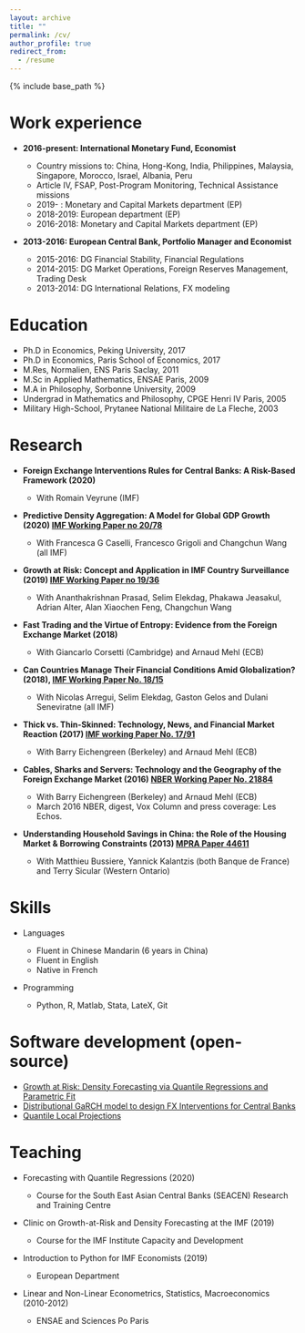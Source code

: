 ```yaml
---
layout: archive
title: ""
permalink: /cv/
author_profile: true
redirect_from:
  - /resume
---
```


{% include base_path %}

Work experience
======
* **2016-present: International Monetary Fund, Economist**
  * Country missions to: China, Hong-Kong, India, Philippines, Malaysia,
    Singapore, Morocco, Israel, Albania, Peru
  * Article IV, FSAP, Post-Program Monitoring, Technical Assistance missions
  * 2019-    : Monetary and Capital Markets department (EP)
  * 2018-2019: European department (EP)
  * 2016-2018: Monetary and Capital Markets department (EP)

* **2013-2016: European Central Bank, Portfolio Manager and Economist**
  * 2015-2016: DG Financial Stability, Financial Regulations 
  * 2014-2015: DG Market Operations, Foreign Reserves Management, Trading Desk 
  * 2013-2014: DG International Relations, FX modeling 

Education
======
* Ph.D in Economics, Peking University, 2017
* Ph.D in Economics, Paris School of Economics, 2017
* M.Res, Normalien, ENS Paris Saclay, 2011
* M.Sc in Applied Mathematics, ENSAE Paris, 2009
* M.A in Philosophy, Sorbonne University, 2009
* Undergrad in Mathematics and Philosophy, CPGE Henri IV Paris, 2005
* Military High-School, Prytanee National Militaire de La Fleche, 2003

Research
======
* **Foreign Exchange Interventions Rules for Central Banks: A Risk-Based Framework (2020)**
  * With Romain Veyrune (IMF)

* **Predictive Density Aggregation: A Model for Global GDP Growth (2020) [IMF Working Paper no 20/78](https://www.imf.org/en/Publications/WP/Issues/2020/05/29/Predictive-Density-Aggregation-A-Model-for-Global-GDP-Growth-49441)**
  * With Francesca G Caselli, Francesco Grigoli and Changchun Wang (all IMF) 
  
* **Growth at Risk: Concept and Application in IMF Country Surveillance (2019)
  [IMF Working Paper no 19/36](https://www.imf.org/en/Publications/WP/Issues/2019/02/21/Growth-at-Risk-Concept-and-Application-in-IMF-Country-Surveillance-46567)**
  * With Ananthakrishnan Prasad, Selim Elekdag, Phakawa Jeasakul, Adrian Alter, Alan Xiaochen Feng, Changchun Wang
  
* **Fast Trading and the Virtue of Entropy: Evidence from the Foreign Exchange Market (2018)**
  * With Giancarlo Corsetti (Cambridge) and Arnaud Mehl (ECB)

* **Can Countries Manage Their Financial Conditions Amid Globalization?
  (2018), [IMF Working Paper No. 18/15](https://www.imf.org/en/Publications/WP/Issues/2018/01/24/Can-Countries-Manage-Their-Financial-Conditions-Amid-Globalization-45581)**
  * With Nicolas Arregui, Selim Elekdag, Gaston Gelos and Dulani Seneviratne (all IMF)
      
* **Thick vs. Thin-Skinned:  Technology, News, and Financial Market Reaction
  (2017) [IMF working Paper No. 17/91](https://www.imf.org/en/Publications/WP/Issues/2017/04/07/Thick-vs-44810)**
  * With Barry Eichengreen (Berkeley) and Arnaud Mehl (ECB)

* **Cables, Sharks and Servers: Technology and the Geography of the Foreign
  Exchange Market (2016) [NBER Working Paper No. 21884](https://www.nber.org/papers/w21884)**
  * With Barry Eichengreen (Berkeley) and Arnaud Mehl (ECB)
  * March 2016 NBER, digest, Vox Column and press coverage: Les Echos.

* **Understanding Household Savings in China: the Role of the Housing Market &
  Borrowing Constraints (2013) [MPRA Paper 44611](https://ideas.repec.org/p/pra/mprapa/44611.html)**
  * With Matthieu Bussiere, Yannick Kalantzis (both Banque de France) and Terry Sicular (Western Ontario) 
  

Skills
======
* Languages
  * Fluent in Chinese Mandarin (6 years in China)
  * Fluent in English
  * Native in French
  
* Programming
  * Python, R, Matlab, Stata, LateX, Git


Software development (open-source)
======
* [Growth at Risk: Density Forecasting via Quantile Regressions and Parametric Fit](https://github.com/IMFGAR/GaR)
* [Distributional GaRCH model to design FX Interventions for Central Banks](https://github.com/romainlafarguette/varfxi)
* [Quantile Local Projections](https://github.com/romainlafarguette/quantileproj)


Teaching
======
* Forecasting with Quantile Regressions (2020)
  * Course for the South East Asian Central Banks (SEACEN) Research and Training Centre 

* Clinic on Growth-at-Risk and Density Forecasting at the IMF (2019)
  * Course for the IMF Institute Capacity and Development

* Introduction to Python for IMF Economists (2019)
  * European Department

* Linear and Non-Linear Econometrics, Statistics, Macroeconomics (2010-2012)
  * ENSAE and Sciences Po Paris


